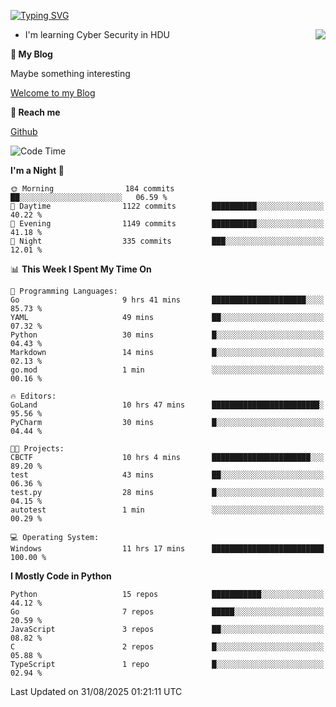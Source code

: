 [![Typing SVG](https://readme-typing-svg.herokuapp.com?font=Fira+Code&pause=1000&random=false&width=450&height=60&lines=Hello+%F0%9F%91%8B%F0%9F%8F%BB;I'm+JBNRZ)](https://git.io/typing-svg)

<a href="#">
  <img align="right" src="https://github-readme-stats.vercel.app/api?username=JBNRZ&show_icons=true&bg_color=15,f2f7fd,E0EAFC" />
</a>

- I'm learning Cyber Security in HDU

 **🌱 My Blog**

Maybe something interesting

[Welcome to my Blog](https://jbnrz.com.cn/)

 **💬 Reach me** 

[Github](https://github.com/JBNRZ)


<!--START_SECTION:waka-->
![Code Time](http://img.shields.io/badge/Code%20Time-1%2C386%20hrs%2025%20mins-blue)

**I'm a Night 🦉** 

```text
🌞 Morning                184 commits         ██░░░░░░░░░░░░░░░░░░░░░░░   06.59 % 
🌆 Daytime                1122 commits        ██████████░░░░░░░░░░░░░░░   40.22 % 
🌃 Evening                1149 commits        ██████████░░░░░░░░░░░░░░░   41.18 % 
🌙 Night                  335 commits         ███░░░░░░░░░░░░░░░░░░░░░░   12.01 % 
```


📊 **This Week I Spent My Time On** 

```text
💬 Programming Languages: 
Go                       9 hrs 41 mins       █████████████████████░░░░   85.73 % 
YAML                     49 mins             ██░░░░░░░░░░░░░░░░░░░░░░░   07.32 % 
Python                   30 mins             █░░░░░░░░░░░░░░░░░░░░░░░░   04.43 % 
Markdown                 14 mins             █░░░░░░░░░░░░░░░░░░░░░░░░   02.13 % 
go.mod                   1 min               ░░░░░░░░░░░░░░░░░░░░░░░░░   00.16 % 

🔥 Editors: 
GoLand                   10 hrs 47 mins      ████████████████████████░   95.56 % 
PyCharm                  30 mins             █░░░░░░░░░░░░░░░░░░░░░░░░   04.44 % 

🐱‍💻 Projects: 
CBCTF                    10 hrs 4 mins       ██████████████████████░░░   89.20 % 
test                     43 mins             ██░░░░░░░░░░░░░░░░░░░░░░░   06.36 % 
test.py                  28 mins             █░░░░░░░░░░░░░░░░░░░░░░░░   04.15 % 
autotest                 1 min               ░░░░░░░░░░░░░░░░░░░░░░░░░   00.29 % 

💻 Operating System: 
Windows                  11 hrs 17 mins      █████████████████████████   100.00 % 
```

**I Mostly Code in Python** 

```text
Python                   15 repos            ███████████░░░░░░░░░░░░░░   44.12 % 
Go                       7 repos             █████░░░░░░░░░░░░░░░░░░░░   20.59 % 
JavaScript               3 repos             ██░░░░░░░░░░░░░░░░░░░░░░░   08.82 % 
C                        2 repos             █░░░░░░░░░░░░░░░░░░░░░░░░   05.88 % 
TypeScript               1 repo              █░░░░░░░░░░░░░░░░░░░░░░░░   02.94 % 
```




 Last Updated on 31/08/2025 01:21:11 UTC
<!--END_SECTION:waka-->
